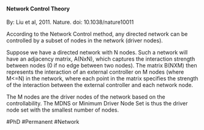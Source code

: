 #### Network Control Theory
By: Liu et al, 2011. Nature. doi: 10.1038/nature10011

According to the Network Control method, any directed network can be controlled by a subset of nodes in the network (driver nodes).

Suppose we have a directed network with N nodes. Such a network will have an adjacency matrix, A(NxN), which captures the interaction strength between nodes (0 if no edge between two nodes). The matrix B(NXM) then represents the interaction of an external controller on M nodes (where M<=N) in the network, where each point in the matrix specifies the strength of the interaction between the external controller and each network node.

The M nodes are the driver nodes of the network based on the controllability. The MDNS or Minimum Driver Node Set is thus the driver node set with the smallest number of nodes.

#PhD #Permanent #Network
